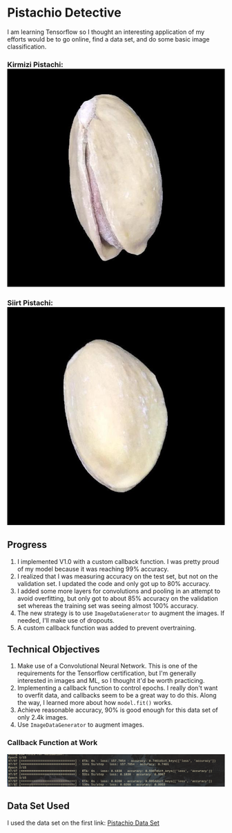 # Pistachio Detective
I am learning Tensorflow so I thought an interesting application of my efforts would be to go online, find a data set, and do some basic image classification. 

### Kirmizi Pistachi: ![Kirmizi](.README_images/kirmizi_example.jpg)

### Siirt Pistachi: ![Siirt](.README_images/siirt_example.jpg)

## Progress
1. I implemented V1.0 with a custom callback function. I was pretty proud of my model because it was reaching 99% accuracy. 
2. I realized that I was measuring accuracy on the test set, but not on the validation set. I updated the code and only got up to 80% accuracy. 
3. I added some more layers for convolutions and pooling in an attempt to avoid  overfitting, but only got to about 85% accuracy on the validation set whereas the training set was seeing almost 100% accuracy. 
4. The new strategy is to use `ImageDataGenerator` to augment the images. If needed, I'll make use of dropouts.
5. A custom callback function was added to prevent overtraining.

## Technical Objectives
1. Make use of a Convolutional Neural Network. This is one of the requirements for the Tensorflow certification, but I'm generally interested in images and ML, so I thought it'd be worth practicing. 
2. Implementing a callback function to control epochs. I really don't want to overfit data, and callbacks seem to be a great way to do this. Along the way, I learned more about how `model.fit()` works.
3. Achieve reasonable accuracy, 90% is good enough for this data set of only 2.4k images. 
4. Use `ImageDataGenerator` to augment images.

### Callback Function at Work
![Callback](.README_images/callback.png)

## Data Set Used
I used the data set on the first link:
[Pistachio Data Set](https://www.muratkoklu.com/datasets/)
